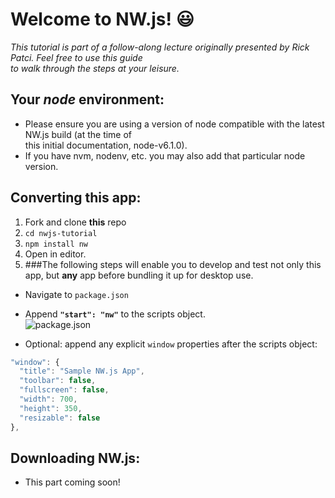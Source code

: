 # Welcome to NW.js! :smiley:

_This tutorial is part of a follow-along lecture originally presented by Rick Patci. Feel free to use this guide   
to walk through the steps at your leisure._

## Your _node_ environment:
- Please ensure you are using a version of node compatible with the latest NW.js build (at the time of  
this initial documentation, node-v6.1.0).  
- If you have nvm, nodenv, etc. you may also add that particular node version.

## Converting this app:

1. Fork and clone **this** repo 
2. `cd nwjs-tutorial`
3. `npm install nw`
4. Open in editor.
5. ###The following steps will enable you to develop and test not only this app, but **any** app before bundling it up for desktop use.
  - Navigate to `package.json`
  - Append **`"start": "nw"`** to the scripts object.  
![package.json](https://cloud.githubusercontent.com/assets/12869788/15266877/e828f8ac-1966-11e6-9e03-b99739d24b26.png)  

  - Optional: append any explicit `window` properties after the scripts object:
  ```javascript
  "window": {
    "title": "Sample NW.js App",
    "toolbar": false,
    "fullscreen": false,
    "width": 700,
    "height": 350,
    "resizable": false
  },
  ```  

## Downloading NW.js:  
- This part coming soon! 

